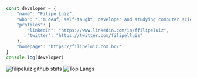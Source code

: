 ``` js
const developer = {
    "name": "Filipe Luiz",
    "who": "I'm deaf, self-taught, developer and studying computer science.",
    "profiles": {
        "linkedIn": "https://www.linkedin.com/in/ffilipeluiz",
        "twitter": "https://twitter.com/filipelluiz"
    },
    "homepage": "https://filipeluiz.com.br/"
}
console.log(developer)
```

![filipeluiz github stats](https://github-readme-stats.vercel.app/api?username=filipeluiz&show_icons=true&theme=dark)
![Top Langs](https://github-readme-stats.vercel.app/api/top-langs/?username=filipeluiz&layout=compact&langs_count=7&theme=dark)
